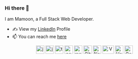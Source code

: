 ### Hi there 👋

<!--
**rmamoonx/rmamoonx** is a ✨ _special_ ✨ repository because its `README.md` (this file) appears on your GitHub profile.

Here are some ideas to get you started:

- 🔭 I’m currently working on ...
- 🌱 I’m currently learning ...
- 👯 I’m looking to collaborate on ...
- 🤔 I’m looking for help with ...
- 💬 Ask me about ...
- 📫 How to reach me: ...
- 😄 Pronouns: ...
- ⚡ Fun fact: ...
-->
I am Mamoon, a Full Stack Web Developer.

- ✍ View my [LinkedIn](https://ae.linkedin.com/in/rajamamoon) Profile
- 📫 You can reach me [here](mailto:r.mamoonxk@hotmail.com)

<p align="center">
        <img src="https://qph.fs.quoracdn.net/main-qimg-48b7a3d8958565e7aa3ad4dbf2312770.webp" alt="java" width="26" height="26" /> 
        <img src="https://upload.wikimedia.org/wikipedia/commons/thumb/9/99/Unofficial_JavaScript_logo_2.svg/600px-Unofficial_JavaScript_logo_2.svg.png" alt="javascript" width="26" height="26" />
        <img src="https://seeklogo.com/images/T/typescript-logo-B29A3F462D-seeklogo.com.png" alt="typescript" width="26" height="26" /> 
        <img src="https://seeklogo.com/images/N/nodejs-logo-FBE122E377-seeklogo.com.png" alt="nodejs" width="26" height="26" />
        <img src="https://emanueleciriachi.net/wp-content/uploads/2019/01/logo-mongodb-png-mongodb-logo-png-400.png" alt="mongodb" width="26" height="26" /> 
        <img src="https://git-scm.com/images/logos/downloads/Git-Icon-1788C.png" width="26" height="26" alt="Git" />
        <img src="https://cdn.worldvectorlogo.com/logos/netlify.svg" width="26" height="26" alt="Netlify" />
        <img src="https://cdn.worldvectorlogo.com/logos/vercel.svg" width="36" height="26" alt="Vercel" />
        <img src="https://cdn.worldvectorlogo.com/logos/heroku-4.svg" width="26" height="26" alt="Heruko" />
        <img src="https://cdn.worldvectorlogo.com/logos/google-cloud-1.svg" width="26" height="26" alt="Google Cloud" />
</p>
